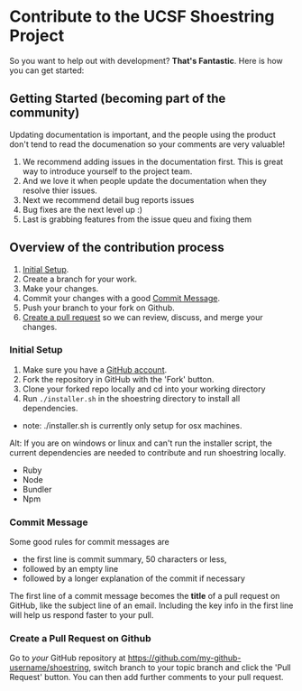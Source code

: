 # Contribute to the UCSF Shoestring Project

So you want to help out with development?  **That's Fantastic**.  Here is how you can get started:

## Getting Started (becoming part of the community)

Updating documentation is important, and the people using the product don't tend to read the documenation so your comments are very valuable! 

1. We recommend adding issues in the documentation first. This is great way to introduce yourself to the project team.
2. And we love it when people update the documentation when they resolve thier issues.
3. Next we recommend detail bug reports issues
4. Bug fixes are the next level up :)
5. Last is grabbing features from the issue queu and fixing them

## Overview of the contribution process

1. [Initial Setup](#initial-setup).
2. Create a branch for your work.
3. Make your changes.
4. Commit your changes with a good [Commit Message](#commit-message).
5. Push your branch to your fork on Github.
6. [Create a pull request](#create-a-pull-request-on-github) so we can review, discuss, and merge your changes.

### Initial Setup

1. Make sure you have a [GitHub account](https://github.com/signup/free).
2. Fork the repository in GitHub with the 'Fork' button.
3. Clone your forked repo locally and cd into your working directory
3. Run ```./installer.sh``` in the shoestring directory to install all dependencies.
* note: ./installer.sh is currently only setup for osx machines.

Alt: If you are on windows or linux and can't run the installer script, the current dependencies are needed to contribute and run shoestring locally.

- Ruby
- Node
- Bundler
- Npm

### Commit Message

Some good rules for commit messages are

 * the first line is commit summary, 50 characters or less,
 * followed by an empty line
 * followed by a longer explanation of the commit if necessary

The first line of a commit message becomes the **title** of a pull
request on GitHub, like the subject line of an email.  Including
the key info in the first line will help us respond faster to
your pull.

### Create a Pull Request on Github

Go to *your* GitHub repository at
https://github.com/my-github-username/shoestring,
switch branch to your topic branch and click the 'Pull Request' button.
You can then add further comments to your pull request.
